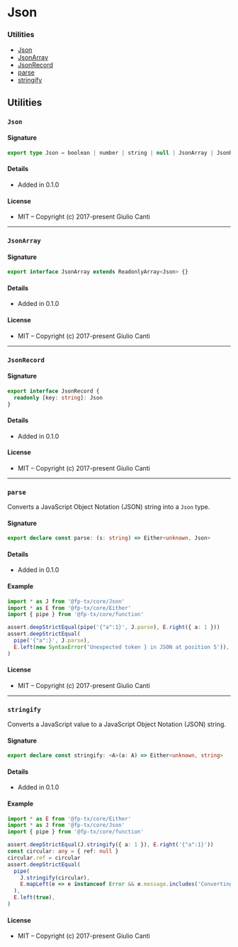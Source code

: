 
# Json







### Utilities

* [Json](#json)
* [JsonArray](#jsonarray)
* [JsonRecord](#jsonrecord)
* [parse](#parse)
* [stringify](#stringify)

## Utilities


### `Json`




#### Signature

```typescript
export type Json = boolean | number | string | null | JsonArray | JsonRecord
```

#### Details

* Added in 0.1.0


#### License

* MIT – Copyright (c) 2017-present Giulio Canti

---


### `JsonArray`




#### Signature

```typescript
export interface JsonArray extends ReadonlyArray<Json> {}
```

#### Details

* Added in 0.1.0


#### License

* MIT – Copyright (c) 2017-present Giulio Canti

---


### `JsonRecord`




#### Signature

```typescript
export interface JsonRecord {
  readonly [key: string]: Json
}
```

#### Details

* Added in 0.1.0


#### License

* MIT – Copyright (c) 2017-present Giulio Canti

---


### `parse`

Converts a JavaScript Object Notation (JSON) string into a `Json` type.




#### Signature

```typescript
export declare const parse: (s: string) => Either<unknown, Json>
```

#### Details

* Added in 0.1.0

#### Example

```typescript
import * as J from '@fp-tx/core/Json'
import * as E from '@fp-tx/core/Either'
import { pipe } from '@fp-tx/core/function'

assert.deepStrictEqual(pipe('{"a":1}', J.parse), E.right({ a: 1 }))
assert.deepStrictEqual(
  pipe('{"a":}', J.parse),
  E.left(new SyntaxError('Unexpected token } in JSON at position 5')),
)

```

#### License

* MIT – Copyright (c) 2017-present Giulio Canti

---


### `stringify`

Converts a JavaScript value to a JavaScript Object Notation (JSON) string.




#### Signature

```typescript
export declare const stringify: <A>(a: A) => Either<unknown, string>
```

#### Details

* Added in 0.1.0

#### Example

```typescript
import * as E from '@fp-tx/core/Either'
import * as J from '@fp-tx/core/Json'
import { pipe } from '@fp-tx/core/function'

assert.deepStrictEqual(J.stringify({ a: 1 }), E.right('{"a":1}'))
const circular: any = { ref: null }
circular.ref = circular
assert.deepStrictEqual(
  pipe(
    J.stringify(circular),
    E.mapLeft(e => e instanceof Error && e.message.includes('Converting circular structure to JSON')),
  ),
  E.left(true),
)

```

#### License

* MIT – Copyright (c) 2017-present Giulio Canti